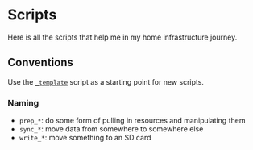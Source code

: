 # Scripts

Here is all the scripts that help me in my home infrastructure journey.

## Conventions

Use the [`_template`](./_template) script as a starting point for new scripts.

### Naming

- `prep_*`: do some form of pulling in resources and manipulating them
- `sync_*`: move data from somewhere to somewhere else
- `write_*`: move something to an SD card
